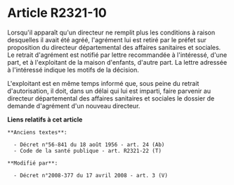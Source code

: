 # Article R2321-10

Lorsqu'il apparaît qu'un directeur ne remplit plus les conditions à raison desquelles il avait été agréé, l'agrément lui est
retiré par le préfet sur proposition du directeur départemental des affaires sanitaires et sociales. Le retrait d'agrément
est notifié par lettre recommandée à l'intéressé, d'une part, et à l'exploitant de la maison d'enfants, d'autre part. La
lettre adressée à l'intéressé indique les motifs de la décision.

L'exploitant est en même temps informé que, sous peine du retrait d'autorisation, il doit, dans un délai qui lui est imparti,
faire parvenir au directeur départemental des affaires sanitaires et sociales le dossier de demande d'agrément d'un nouveau
directeur.

**Liens relatifs à cet article**

	**Anciens textes**:

	  - Décret n°56-841 du 18 août 1956 - art. 24 (Ab)
	  - Code de la santé publique - art. R2321-22 (T)

	**Modifié par**:

	  - Décret n°2008-377 du 17 avril 2008 - art. 3 (V)
